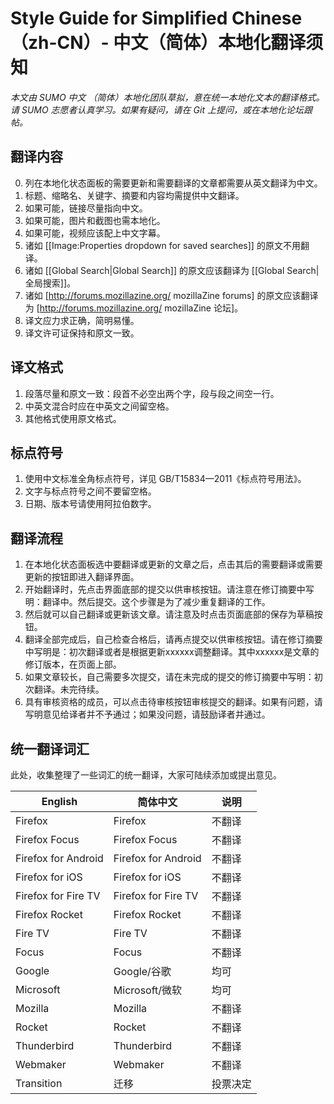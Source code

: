 # Style Guide for Simplified Chinese（zh-CN）- 中文（简体）本地化翻译须知

*本文由 SUMO 中文*
*（简体）本地化团队草拟，意在统一本地化文本的翻译格式。请 SUMO 志愿者认真学习。如果有疑问，请在 Git 上提问，或在本地化论坛跟帖。*

## 翻译内容

0.	列在本地化状态面板的需要更新和需要翻译的文章都需要从英文翻译为中文。
1.	标题、缩略名、关键字、摘要和内容均需提供中文翻译。
2.	如果可能，链接尽量指向中文。
3.	如果可能，图片和截图也需本地化。
4.	如果可能，视频应该配上中文字幕。
5.	诸如 [[Image:Properties dropdown for saved searches]] 的原文不用翻译。
6.	诸如 [[Global Search|Global Search]] 的原文应该翻译为 [[Global Search|全局搜索]]。
7.	诸如 [http://forums.mozillazine.org/ mozillaZine forums] 的原文应该翻译为 [http://forums.mozillazine.org/ mozillaZine 论坛]。
8.	译文应力求正确，简明易懂。
9.	译文许可证保持和原文一致。

## 译文格式

1.	段落尽量和原文一致：段首不必空出两个字，段与段之间空一行。
2.	中英文混合时应在中英文之间留空格。
3.	其他格式使用原文格式。

## 标点符号

1.	使用中文标准全角标点符号，详见 GB/T15834—2011《标点符号用法》。
2.	文字与标点符号之间不要留空格。
3.	日期、版本号请使用阿拉伯数字。

## 翻译流程

1.	在本地化状态面板选中要翻译或更新的文章之后，点击其后的需要翻译或需要更新的按钮即进入翻译界面。
2.	开始翻译时，先点击界面底部的提交以供审核按钮。请注意在修订摘要中写明：翻译中。然后提交。这个步骤是为了减少重复翻译的工作。
3.	然后就可以自己翻译或更新该文章。请注意及时点击页面底部的保存为草稿按钮。
4.	翻译全部完成后，自己检查合格后，请再点提交以供审核按钮。请在修订摘要中写明是：初次翻译或者是根据更新xxxxxx调整翻译。其中xxxxxx是文章的修订版本，在页面上部。
5.	如果文章较长，自己需要多次提交，请在未完成的提交的修订摘要中写明：初次翻译。未完待续。
6.	具有审核资格的成员，可以点击待审核按钮审核提交的翻译。如果有问题，请写明意见给译者并不予通过；如果没问题，请鼓励译者并通过。

## 统一翻译词汇

此处，收集整理了一些词汇的统一翻译，大家可陆续添加或提出意见。

| English | 简体中文 | 说明 |
| --- | --- | --- |
| Firefox | Firefox | 不翻译 |
| Firefox Focus | Firefox Focus | 不翻译 |
| Firefox for Android | Firefox for Android | 不翻译 |
| Firefox for iOS | Firefox for iOS | 不翻译 |
| Firefox for Fire TV | Firefox for Fire TV | 不翻译 |
| Firefox Rocket | Firefox Rocket | 不翻译 |
| Fire TV | Fire TV | 不翻译 |
| Focus | Focus | 不翻译 |
| Google | Google/谷歌 | 均可 |
| Microsoft | Microsoft/微软 | 均可 |
| Mozilla | Mozilla | 不翻译 |
| Rocket | Rocket | 不翻译 |
| Thunderbird | Thunderbird | 不翻译 |
| Webmaker | Webmaker | 不翻译 |
| Transition | 迁移 | 投票决定 |
